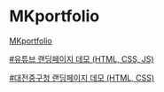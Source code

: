 # MKportfolio
<a href="https://flyhighmk55.github.io/MKportfolio/portfolio" target="_blank">MKportfolio</a>


<a href="https://flyhighmk55.github.io/MKportfolio/demo-YT" target="_blank">#유튜브 랜딩페이지 데모 (HTML, CSS, JS)</a>


<a href="https://flyhighmk55.github.io/MKportfolio/demo-DJ" target="_blank">#대전중구청 랜딩페이지 데모 (HTML, CSS)</a>
